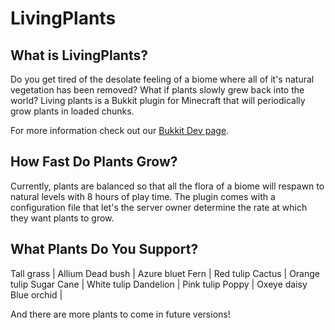 # LivingPlants

## What is LivingPlants? ##

Do you get tired of the desolate feeling of a biome where all of it's natural vegetation has been removed? What if plants slowly grew back into the world? Living plants is a Bukkit plugin for Minecraft that will periodically grow plants in loaded chunks.

For more information check out our [Bukkit Dev page](TODO).

## How Fast Do Plants Grow? ##

Currently, plants are balanced so that all the flora of a biome will respawn to natural levels with 8 hours of play time. The plugin comes with a configuration file that let's the server owner determine the rate at which they want plants to grow.

## What Plants Do You Support? ##

Tall grass | Allium
Dead bush | Azure bluet
Fern | Red tulip
Cactus | Orange tulip
Sugar Cane | White tulip
Dandelion | Pink tulip
Poppy | Oxeye daisy
Blue orchid |

And there are more plants to come in future versions!